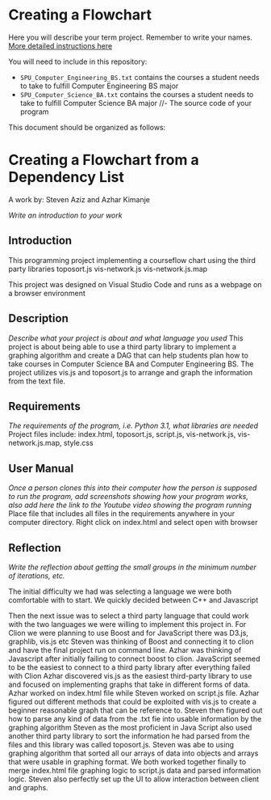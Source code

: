 # Creating a Flowchart
Here you will describe your term project. Remember to write your names.
[More detailed instructions here](Flowchart-Graph.pptx)

You will need to include in this repository:
- `SPU_Computer_Engineering_BS.txt` contains the courses a student needs to take to fulfill Computer Engineering BS major
- `SPU_Computer_Science_BA.txt` contains the courses a student needs to take to fulfill Computer Science BA major
//- The source code of your program

This document should be organized as follows:

# Creating a Flowchart from a Dependency List
A work by: Steven Aziz and Azhar Kimanje

*Write an introduction to your work*
## Introduction
This programming project implementing a courseflow chart using the third party libraries
toposort.js
vis-network.js 
vis-network.js.map  

This project was designed on Visual Studio Code and runs as a webpage on a browser environment

## Description
*Describe what your project is about and what language you used*
This project is about being able to use a third party library to implement a graphing algorithm and create a DAG that can help students plan how to take courses in Computer Science BA and Computer Engineering BS. The project utilizes vis.js and toposort.js to arrange and graph the information from the text file. 


## Requirements
*The requirements of the program, i.e. Python 3.1, what libraries are needed*
Project files include: index.html, toposort.js, script.js, vis-network.js, vis-network.js.map, style.css


## User Manual
*Once a person clones this into their computer how the person is supposed to run the program, add screenshots showing how your program works, also add here the link to the Youtube video showing the program running*
Place file that includes all files in the requirements anywhere in your computer directory.
Right click on index.html and select open with browser


## Reflection
*Write the reflection about getting the small groups in the minimum number of iterations, etc.*

The initial difficulty we had was selecting a language we were both comfortable with to start. We quickly decided between C++ and Javascript

Then the next issue was to select a third party language that could work with the two languages we were willing to implement this project in.
For Clion we were planning to use Boost and for JavaScript there was D3.js, graphlib, vis.js etc
Steven was thinking of Boost and connecting it to clion and have the final project run on command line.
Azhar was thinking of Javascript after initially failing to connect boost to clion. 
JavaScript seemed to be the easiest to connect to a third party library after everything failed with Clion
Azhar discovered vis.js as the easiest third-party library to use and focused on implementing graphs that take in different forms of data.
Azhar worked on index.html file while Steven worked on script.js file. Azhar figured out different methods that could be exploited with vis.js to create a beginner reasonable graph that can be reference to.
Steven then figured out how to parse any kind of data from the .txt fie into usable information by the graphing algorithm
Steven as the most proficient in Java Script also used another third party library to sort the information he had parsed from the files and this library was called toposort.js. Steven was abe to using graphing algorithm that sorted all our arrays of data into objects and arrays that were usable in graphing format.
We both worked together finally to merge index.html file graphing logic to script.js data and parsed information logic. 
Steven also perfectly set up the UI to allow interaction between client and graphs.





